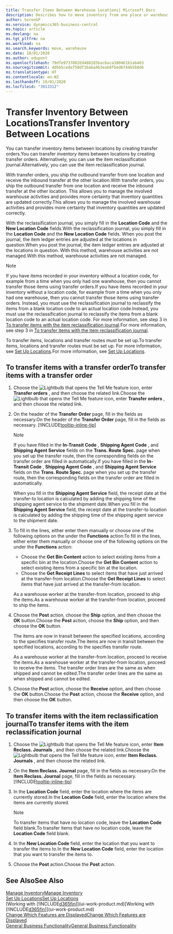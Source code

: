 ```yaml
---
title: Transfer Items Between Warehouse Locations| Microsoft Docs
description: Describes how to move inventory from one place or warehouse to another, either with the reclassification journal or with transfer orders.
author: SorenGP
ms.service: dynamics365-business-central
ms.topic: article
ms.devlang: na
ms.tgt_pltfrm: na
ms.workload: na
ms.search.keywords: move, warehouse
ms.date: 10/01/2020
ms.author: edupont
ms.openlocfilehash: 79dfe973780269480285bac6aca380461b1ab403
ms.sourcegitcommit: ddbb5cede750df1baba4b3eab8fbed6744b5b9d6
ms.translationtype: HT
ms.contentlocale: en-NZ
ms.lasthandoff: 10/01/2020
ms.locfileid: "3913312"
---
```

# <a name="transfer-inventory-between-locations"></a><span data-ttu-id="eee0c-103">Transfer Inventory Between Locations</span><span class="sxs-lookup"><span data-stu-id="eee0c-103">Transfer Inventory Between Locations</span></span>
<span data-ttu-id="eee0c-104">You can transfer inventory items between locations by creating transfer orders.</span><span class="sxs-lookup"><span data-stu-id="eee0c-104">You can transfer inventory items between locations by creating transfer orders.</span></span> <span data-ttu-id="eee0c-105">Alternatively, you can use the item reclassification journal.</span><span class="sxs-lookup"><span data-stu-id="eee0c-105">Alternatively, you can use the item reclassification journal.</span></span>

<span data-ttu-id="eee0c-106">With transfer orders, you ship the outbound transfer from one location and receive the inbound transfer at the other location.</span><span class="sxs-lookup"><span data-stu-id="eee0c-106">With transfer orders, you ship the outbound transfer from one location and receive the inbound transfer at the other location.</span></span> <span data-ttu-id="eee0c-107">This allows you to manage the involved warehouse activities and provides more certainty that inventory quantities are updated correctly.</span><span class="sxs-lookup"><span data-stu-id="eee0c-107">This allows you to manage the involved warehouse activities and provides more certainty that inventory quantities are updated correctly.</span></span>

<span data-ttu-id="eee0c-108">With the reclassification journal, you simply fill in the **Location Code** and the **New Location Code** fields.</span><span class="sxs-lookup"><span data-stu-id="eee0c-108">With the reclassification journal, you simply fill in the **Location Code** and the **New Location Code** fields.</span></span> <span data-ttu-id="eee0c-109">When you post the journal, the item ledger entries are adjusted at the locations in question.</span><span class="sxs-lookup"><span data-stu-id="eee0c-109">When you post the journal, the item ledger entries are adjusted at the locations in question.</span></span> <span data-ttu-id="eee0c-110">With this method, warehouse activities are not managed.</span><span class="sxs-lookup"><span data-stu-id="eee0c-110">With this method, warehouse activities are not managed.</span></span>

> [!NOTE]  
>   <span data-ttu-id="eee0c-111">If you have items recorded in your inventory without a location code, for example from a time when you only had one warehouse, then you cannot transfer those items using transfer orders.</span><span class="sxs-lookup"><span data-stu-id="eee0c-111">If you have items recorded in your inventory without a location code, for example from a time when you only had one warehouse, then you cannot transfer those items using transfer orders.</span></span> <span data-ttu-id="eee0c-112">Instead, you must use the reclassification journal to reclassify the items from a blank location code to an actual location code.</span><span class="sxs-lookup"><span data-stu-id="eee0c-112">Instead, you must use the reclassification journal to reclassify the items from a blank location code to an actual location code.</span></span>  <span data-ttu-id="eee0c-113">For more information, see step 3 in [To transfer items with the item reclassification journal](inventory-how-transfer-between-locations.md#to-transfer-items-with-the-item-reclassification-journal).</span><span class="sxs-lookup"><span data-stu-id="eee0c-113">For more information, see step 3 in [To transfer items with the item reclassification journal](inventory-how-transfer-between-locations.md#to-transfer-items-with-the-item-reclassification-journal).</span></span>

<span data-ttu-id="eee0c-114">To transfer items, locations and transfer routes must be set up.</span><span class="sxs-lookup"><span data-stu-id="eee0c-114">To transfer items, locations and transfer routes must be set up.</span></span> <span data-ttu-id="eee0c-115">For more information, see [Set Up Locations](inventory-how-setup-locations.md).</span><span class="sxs-lookup"><span data-stu-id="eee0c-115">For more information, see [Set Up Locations](inventory-how-setup-locations.md).</span></span>

## <a name="to-transfer-items-with-a-transfer-order"></a><span data-ttu-id="eee0c-116">To transfer items with a transfer order</span><span class="sxs-lookup"><span data-stu-id="eee0c-116">To transfer items with a transfer order</span></span>
1. <span data-ttu-id="eee0c-117">Choose the ![Lightbulb that opens the Tell Me feature](media/ui-search/search_small.png "Tell me what you want to do") icon, enter **Transfer orders** , and then choose the related link.</span><span class="sxs-lookup"><span data-stu-id="eee0c-117">Choose the ![Lightbulb that opens the Tell Me feature](media/ui-search/search_small.png "Tell me what you want to do") icon, enter **Transfer orders** , and then choose the related link.</span></span>
2. <span data-ttu-id="eee0c-118">On the header of the **Transfer Order** page, fill in the fields as necessary.</span><span class="sxs-lookup"><span data-stu-id="eee0c-118">On the header of the **Transfer Order** page, fill in the fields as necessary.</span></span> [!INCLUDE[tooltip-inline-tip](includes/tooltip-inline-tip_md.md)]

    > [!NOTE]  
    >   <span data-ttu-id="eee0c-119">If you have filled in the **In-Transit Code** , **Shipping Agent Code** , and **Shipping Agent Service** fields on the **Trans. Route Spec.** page when you set up the transfer route, then the corresponding fields on the transfer order are filled in automatically.</span><span class="sxs-lookup"><span data-stu-id="eee0c-119">If you have filled in the **In-Transit Code** , **Shipping Agent Code** , and **Shipping Agent Service** fields on the **Trans. Route Spec.** page when you set up the transfer route, then the corresponding fields on the transfer order are filled in automatically.</span></span>

    <span data-ttu-id="eee0c-120">When you fill in the **Shipping Agent Service** field, the receipt date at the transfer-to location is calculated by adding the shipping time of the shipping agent service to the shipment date.</span><span class="sxs-lookup"><span data-stu-id="eee0c-120">When you fill in the **Shipping Agent Service** field, the receipt date at the transfer-to location is calculated by adding the shipping time of the shipping agent service to the shipment date.</span></span>

3. <span data-ttu-id="eee0c-121">To fill in the lines, either enter them manually or choose one of the following options on the under the **Functions** action:</span><span class="sxs-lookup"><span data-stu-id="eee0c-121">To fill in the lines, either enter them manually or choose one of the following options on the under the **Functions** action:</span></span>
    - <span data-ttu-id="eee0c-122">Choose the **Get Bin Content** action to select existing items from a specific bin at the location.</span><span class="sxs-lookup"><span data-stu-id="eee0c-122">Choose the **Get Bin Content** action to select existing items from a specific bin at the location.</span></span>
    - <span data-ttu-id="eee0c-123">Choose the **Get Receipt Lines** to select items that have just arrived at the transfer-from location.</span><span class="sxs-lookup"><span data-stu-id="eee0c-123">Choose the **Get Receipt Lines** to select items that have just arrived at the transfer-from location.</span></span>   

    <span data-ttu-id="eee0c-124">As a warehouse worker at the transfer-from location, proceed to ship the items.</span><span class="sxs-lookup"><span data-stu-id="eee0c-124">As a warehouse worker at the transfer-from location, proceed to ship the items.</span></span>
4. <span data-ttu-id="eee0c-125">Choose the **Post** action, choose the **Ship** option, and then choose the **OK** button.</span><span class="sxs-lookup"><span data-stu-id="eee0c-125">Choose the **Post** action, choose the **Ship** option, and then choose the **OK** button.</span></span>

    <span data-ttu-id="eee0c-126">The items are now in transit between the specified locations, according to the specifies transfer route.</span><span class="sxs-lookup"><span data-stu-id="eee0c-126">The items are now in transit between the specified locations, according to the specifies transfer route.</span></span>

    <span data-ttu-id="eee0c-127">As a warehouse worker at the transfer-from location, proceed to receive the items.</span><span class="sxs-lookup"><span data-stu-id="eee0c-127">As a warehouse worker at the transfer-from location, proceed to receive the items.</span></span> <span data-ttu-id="eee0c-128">The transfer order lines are the same as when shipped and cannot be edited.</span><span class="sxs-lookup"><span data-stu-id="eee0c-128">The transfer order lines are the same as when shipped and cannot be edited.</span></span>
5. <span data-ttu-id="eee0c-129">Choose the **Post** action, choose the **Receive** option, and then choose the **OK** button.</span><span class="sxs-lookup"><span data-stu-id="eee0c-129">Choose the **Post** action, choose the **Receive** option, and then choose the **OK** button.</span></span>

## <a name="to-transfer-items-with-the-item-reclassification-journal"></a><span data-ttu-id="eee0c-130">To transfer items with the item reclassification journal</span><span class="sxs-lookup"><span data-stu-id="eee0c-130">To transfer items with the item reclassification journal</span></span>
1. <span data-ttu-id="eee0c-131">Choose the ![Lightbulb that opens the Tell Me feature](media/ui-search/search_small.png "Tell me what you want to do") icon, enter **Item Reclass. Journals** , and then choose the related link.</span><span class="sxs-lookup"><span data-stu-id="eee0c-131">Choose the ![Lightbulb that opens the Tell Me feature](media/ui-search/search_small.png "Tell me what you want to do") icon, enter **Item Reclass. Journals** , and then choose the related link.</span></span>
2. <span data-ttu-id="eee0c-132">On the **Item Reclass. Journal** page, fill in the fields as necessary.</span><span class="sxs-lookup"><span data-stu-id="eee0c-132">On the **Item Reclass. Journal** page, fill in the fields as necessary.</span></span> [!INCLUDE[tooltip-inline-tip](includes/tooltip-inline-tip_md.md)]
3. <span data-ttu-id="eee0c-133">In the **Location Code** field, enter the location where the items are currently stored.</span><span class="sxs-lookup"><span data-stu-id="eee0c-133">In the **Location Code** field, enter the location where the items are currently stored.</span></span>

    > [!NOTE]  
    >   <span data-ttu-id="eee0c-134">To transfer items that have no location code, leave the **Location Code** field blank.</span><span class="sxs-lookup"><span data-stu-id="eee0c-134">To transfer items that have no location code, leave the **Location Code** field blank.</span></span>
4. <span data-ttu-id="eee0c-135">In the **New Location Code** field, enter the location that you want to transfer the items to.</span><span class="sxs-lookup"><span data-stu-id="eee0c-135">In the **New Location Code** field, enter the location that you want to transfer the items to.</span></span>
5. <span data-ttu-id="eee0c-136">Choose the **Post** action.</span><span class="sxs-lookup"><span data-stu-id="eee0c-136">Choose the **Post** action.</span></span>

## <a name="see-also"></a><span data-ttu-id="eee0c-137">See Also</span><span class="sxs-lookup"><span data-stu-id="eee0c-137">See Also</span></span>
[<span data-ttu-id="eee0c-138">Manage Inventory</span><span class="sxs-lookup"><span data-stu-id="eee0c-138">Manage Inventory</span></span>](inventory-manage-inventory.md)  
[<span data-ttu-id="eee0c-139">Set Up Locations</span><span class="sxs-lookup"><span data-stu-id="eee0c-139">Set Up Locations</span></span>](inventory-how-setup-locations.md)  
<span data-ttu-id="eee0c-140">[Working with [!INCLUDE[d365fin](includes/d365fin_md.md)]](ui-work-product.md)</span><span class="sxs-lookup"><span data-stu-id="eee0c-140">[Working with [!INCLUDE[d365fin](includes/d365fin_md.md)]](ui-work-product.md)</span></span>  
[<span data-ttu-id="eee0c-141">Change Which Features are Displayed</span><span class="sxs-lookup"><span data-stu-id="eee0c-141">Change Which Features are Displayed</span></span>](ui-experiences.md)  
[<span data-ttu-id="eee0c-142">General Business Functionality</span><span class="sxs-lookup"><span data-stu-id="eee0c-142">General Business Functionality</span></span>](ui-across-business-areas.md)
